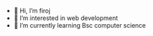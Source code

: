 - 👋 Hi, I’m firoj
- 👀 I’m interested in web development 
- 🌱 I’m currently learning Bsc computer science
